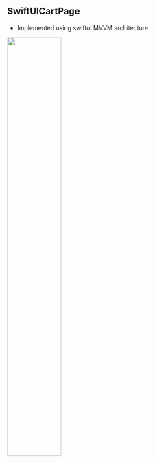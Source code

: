 ## SwiftUICartPage
- Implemented using swiftui MVVM architecture

<img src="https://user-images.githubusercontent.com/91916741/192261526-dfaf32f0-d309-42af-b0a0-0a8741de0efc.png" width="50%" />

